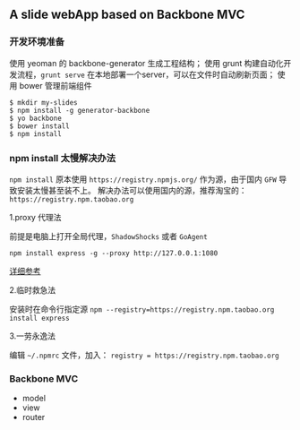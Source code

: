 ## A slide webApp based on Backbone MVC

### 开发环境准备

使用 yeoman 的 backbone-generator 生成工程结构；
使用 grunt 构建自动化开发流程，`grunt serve` 在本地部署一个server，可以在文件时自动刷新页面；
使用 bower 管理前端组件

```shell
$ mkdir my-slides
$ npm install -g generator-backbone
$ yo backbone
$ bower install
$ npm install
```

### npm install 太慢解决办法
`npm install` 原本使用 `https://registry.npmjs.org/` 作为源，由于国内 `GFW` 导致安装太慢甚至装不上。
解决办法可以使用国内的源，推荐淘宝的：`https://registry.npm.taobao.org`

1.proxy 代理法

前提是电脑上打开全局代理，`ShadowShocks` 或者 `GoAgent`

`npm install express -g --proxy http://127.0.0.1:1080`

[详细参考](http://my.oschina.net/deathdealer/blog/208919)

2.临时救急法

安装时在命令行指定源
`npm --registry=https://registry.npm.taobao.org install express`

3.一劳永逸法

编辑 `~/.npmrc` 文件，加入：
`registry = https://registry.npm.taobao.org`


### Backbone MVC

- model
- view
- router
